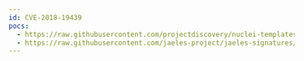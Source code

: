 ```yaml
---
id: CVE-2018-19439
pocs:
  - https://raw.githubusercontent.com/projectdiscovery/nuclei-templates/master/cves/2018/CVE-2018-19439.yaml
  - https://raw.githubusercontent.com/jaeles-project/jaeles-signatures/master/cves/oracle-sgd-xss-cve-2018-19439.yaml
---
```

